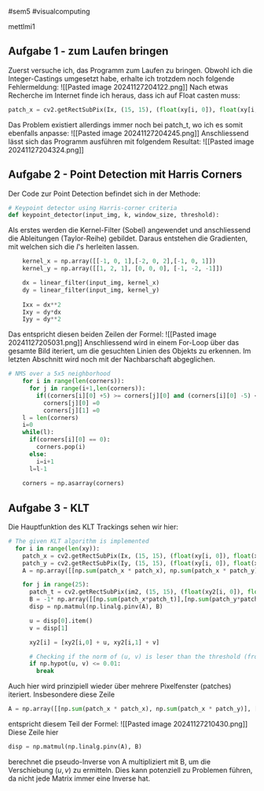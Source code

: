 #sem5 #visualcomputing 

mettlmi1
## Aufgabe 1 - zum Laufen bringen
Zuerst versuche ich, das Programm zum Laufen zu bringen. Obwohl ich die Integer-Castings umgesetzt habe, erhalte ich trotzdem noch folgende Fehlermeldung:
![[Pasted image 20241127204122.png]]
Nach etwas Recherche im Internet finde ich heraus, dass ich auf Float casten muss:

```python
patch_x = cv2.getRectSubPix(Ix, (15, 15), (float(xy[i, 0]), float(xy[i, 1]))) patch_y = cv2.getRectSubPix(Iy, (15, 15), (float(xy[i, 0]), float(xy[i, 1])))
```

Das Problem existiert allerdings immer noch bei patch_t, wo ich es somit ebenfalls anpasse:
![[Pasted image 20241127204245.png]]
Anschliessend lässt sich das Programm ausführen mit folgendem Resultat:
![[Pasted image 20241127204324.png]]
## Aufgabe 2 - Point Detection mit Harris Corners

Der Code zur Point Detection befindet sich in der Methode:

```python
# Keypoint detector using Harris-corner criteria
def keypoint_detector(input_img, k, window_size, threshold):
```

Als erstes werden die Kernel-Filter (Sobel) angewendet und anschliessend die Ableitungen (Taylor-Reihe) gebildet. Daraus entstehen die Gradienten, mit welchen sich die $I$'s herleiten lassen.

```python
    kernel_x = np.array([[-1, 0, 1],[-2, 0, 2],[-1, 0, 1]])
    kernel_y = np.array([[1, 2, 1], [0, 0, 0], [-1, -2, -1]])

    dx = linear_filter(input_img, kernel_x)
    dy = linear_filter(input_img, kernel_y)
    
    Ixx = dx**2
    Ixy = dy*dx
    Iyy = dy**2
```

Das entspricht diesen beiden Zeilen der Formel:
![[Pasted image 20241127205031.png]]
Anschliessend wird in einem For-Loop über das gesamte Bild iteriert, um die gesuchten Linien des Objekts zu erkennen.
Im letzten Abschnitt wird noch mit der Nachbarschaft abgeglichen.

```python
# NMS over a 5x5 neighborhood
    for i in range(len(corners)):
      for j in range(i+1,len(corners)):
        if((corners[i][0] +5) >= corners[j][0] and (corners[i][0] -5) < corners[j][0] and (corners[i][1] +5) >= corners[j][1] and (corners[i][1] -5) < corners[j][1]):
          corners[j][0] =0
          corners[j][1] =0      
    l = len(corners)
    i=0
    while(l):
      if(corners[i][0] == 0):
        corners.pop(i)        
      else:
        i=i+1
      l=l-1
    
    corners = np.asarray(corners)
```
## Aufgabe 3 - KLT

Die Hauptfunktion des KLT Trackings sehen wir hier:
```python
# The given KLT algorithm is implemented
  for i in range(len(xy)):
    patch_x = cv2.getRectSubPix(Ix, (15, 15), (float(xy[i, 0]), float(xy[i, 1])))
    patch_y = cv2.getRectSubPix(Iy, (15, 15), (float(xy[i, 0]), float(xy[i, 1])))
    A = np.array([[np.sum(patch_x * patch_x), np.sum(patch_x * patch_y)], [np.sum(patch_x * patch_y), np.sum(patch_y * patch_y)]])

    for j in range(25):
      patch_t = cv2.getRectSubPix(im2, (15, 15), (float(xy2[i, 0]), float(xy2[i, 1])))
      B = -1* np.array([[np.sum(patch_x*patch_t)],[np.sum(patch_y*patch_t)]])
      disp = np.matmul(np.linalg.pinv(A), B)

      u = disp[0].item()
      v = disp[1]

      xy2[i] = [xy2[i,0] + u, xy2[i,1] + v] 

      # Checking if the norm of (u, v) is leser than the threshold (from the textbook section - 9.1.3 Incremental refinement)
      if np.hypot(u, v) <= 0.01:
        break
```

Auch hier wird prinzipiell wieder über mehrere Pixelfenster (patches) iteriert. Insbesondere diese Zeile

```python
A = np.array([[np.sum(patch_x * patch_x), np.sum(patch_x * patch_y)], [np.sum(patch_x * patch_y), np.sum(patch_y * patch_y)]])
```

entspricht diesem Teil der Formel:
![[Pasted image 20241127210430.png]]
Diese Zeile hier

```python
disp = np.matmul(np.linalg.pinv(A), B)
```

berechnet die pseudo-Inverse von A multipliziert mit B, um die Verschiebung $(u,v)$ zu ermitteln.
Dies kann potenziell zu Problemen führen, da nicht jede Matrix immer eine Inverse hat.